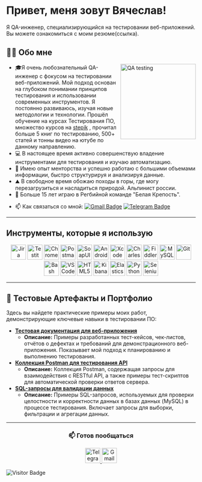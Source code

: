 # Привет, меня зовут Вячеслав!
Я QA-инженер, специализирующийся на тестировании веб-приложений. Вы можете ознакомиться с моим резюме(ссылка).
<h2>👨‍💻 Обо мне</h2>
<img align="right" src="https://sun9-79.userapi.com/impf/99xdX_NPc405mwpomBHCYEZftmFPz06pFrTFNA/2rvt40O8zdA.jpg?size=604x340&quality=96&sign=29b1bd8b41d9d7352273006f340188de&type=album" height="200" alt="QA testing">
<ul>
  <li> 🎓Я очень любознательный QA-инженер с фокусом на тестировании веб-приложений. Мой подход основан на глубоком понимании принципов тестирования и использовании современных инструментов. Я постоянно развиваюсь, изучая новые методологии и технологии. Прошёл обучение на курсах Тестирования ПО, множество курсов на <a href="https://stepik.org/users/986393711/profile" target="_blank">stepik</a> , прочитал больше 5 книг по тестированию, 500+ статей и тонны видео на ютубе по данному направлению.</li>
  <li>💻 В настоящее время активно совершенствую владение инструментами для тестирования и изучаю автоматизацию.</li>
  <li>🧠 Имею опыт менторства и успешно работаю с большими объемами информации, быстро структурируя и анализируя данные.</li>
  <li>⛰️ В свободное время обожаю походы в горы, где могу перезагрузиться и насладиться природой. Альпинист россии.</li>
  <li>🏉 Больше 15 лет играю в Регбийной команде "Белая Крепость".</li>
</ul>

- 📫 Как связаться со мной: [![Gmail Badge](https://img.shields.io/badge/-Gmail-red?style=flat&logo=Gmail&logoColor=white)](mailto:unclemaestro11@gmail.com)
[![Telegram Badge](https://img.shields.io/badge/-Telegram-2CA5E0?style=flat&logo=telegram&logoColor=white)](https://t.me/unclemaestro)
---

<h2>Инструменты, которые я использую</h2>
<p align="center">
  <img src="https://cdn.jsdelivr.net/gh/devicons/devicon/icons/jira/jira-original.svg" title="Jira" alt="Jira" width="40" height="40"/>
  <img src="https://docs.testit.software/images/testit_logo_icon_blue.png" title="Testit" alt="Testit" width="40" height="40"/>
  <img src="https://d33wubrfki0l68.cloudfront.net/38b5c953a4667366685d55db55d057c86db1fc54/a0fdc/static/acae6b24d940347661ca901ea07f47c1/chrome-dev-logo-icon.png" title="Chrome DevTools" alt="Chrome DevTools" width="40" height="40"/>
  <img src="https://www.svgrepo.com/show/354202/postman-icon.svg" title="Postman" alt="Postman" width="40" height="40"/>
  <img src="https://encrypted-tbn0.gstatic.com/images?q=tbn:ANd9GcTDLj-17hLuPse4K5lo4VLNFRn89rjLSB-KKIZMdNjB0Q&s" title="SoapUI" alt="SoapUI" width="40" height="40"/>
  <img src="https://cdn.jsdelivr.net/gh/devicons/devicon/icons/androidstudio/androidstudio-original.svg" title="Android Studio" alt="Android Studio" width="40" height="40"/>
  <img src="https://cdn.jsdelivr.net/gh/devicons/devicon/icons/xcode/xcode-original.svg" title="Xcode" alt="Xcode" width="40" height="40"/>
  <img src="https://64.media.tumblr.com/c40e81596f30adf8690ee26aa12e888f/tumblr_inline_ob8z21ogTu1r2onau_400.png" title="Charles Proxy" alt="Charles Proxy" width="40" height="40"/>
  <img src="https://www.megaleechers.com/storage/Fiddler-Everywhere-Icon.png" title="Fiddler" alt="Fiddler" width="40" height="40"/>
  <img src="https://cdn.jsdelivr.net/gh/devicons/devicon/icons/mysql/mysql-original.svg" title="MySQL" alt="MySQL" width="40" height="40"/>
  <img src="https://cdn.jsdelivr.net/gh/devicons/devicon/icons/git/git-original.svg" title="Git" alt="Git" width="40" height="40"/>
  <img src="https://upload.wikimedia.org/wikipedia/commons/thumb/4/4b/Bash_Logo_Colored.svg/1024px-Bash_Logo_Colored.svg.png" title="Bash" alt="Bash" width="40" height="40"/>
  <img src="https://cdn.jsdelivr.net/gh/devicons/devicon/icons/vscode/vscode-original.svg" title="VS Code" alt="VS Code" width="40" height="40"/>
  <img src="https://cdn-icons-png.flaticon.com/512/919/919827.png" title="HTML5" alt="HTML5" width="40" height="40"/>
  <img src="https://www.svgrepo.com/show/353961/kibana.svg" title="Kibana" alt="Kibana" width="40" height="40"/>
  <img src="https://cdn.jsdelivr.net/gh/devicons/devicon/icons/elasticsearch/elasticsearch-original.svg" title="Elasticsearch" alt="Elasticsearch" width="40" height="40"/>
  <img src="https://cdn.jsdelivr.net/gh/devicons/devicon/icons/python/python-original.svg" title="Python" alt="Python" width="40" height="40" />
  <img src="https://cdn.jsdelivr.net/gh/devicons/devicon/icons/selenium/selenium-original.svg" title="Selenium" alt="Selenium" width="40" height="40" />
</p>


---
## 📝 Тестовые Артефакты и Портфолио

Здесь вы найдете практические примеры моих работ, демонстрирующие ключевые навыки в тестировании ПО:

* [**Тестовая документация для веб-приложения**](https://github.com/VyacheslavGlushko/web-app-qa-artifacts)
    * **Описание:** Примеры разработанных тест-кейсов, чек-листов, отчётов о дефектах и требований для демонстрационного веб-приложения. Показывает мой подход к планированию и выполнению тестирования.
* [**Коллекция Postman для тестирования API**](https://github.com/VyacheslavGlushko/api-testing-collection)
    * **Описание:** Коллекция Postman, содержащая запросы для взаимодействия с RESTful API, а также примеры тест-скриптов для автоматической проверки ответов сервера.
* [**SQL-запросы для валидации данных**](https://github.com/VyacheslavGlushko/sql-queries-for-qa)
    * **Описание:** Примеры SQL-запросов, используемых для проверки целостности и корректности данных в базах данных (MySQL) в процессе тестирования. Включает запросы для выборки, фильтрации и агрегации данных.
---
<h3 align="center">📫 Готов пообщаться</h3>
<p align="center">
  <a href="https://t.me/unclemaestro" target="_blank">
    <img src="https://img.icons8.com/?size=512&id=63306&format=png" width="40" height="40" alt="Telegram"/>
  </a>
  <a href="mailto:unclemaestro11@gmail.com" target="_blank">
    <img src="https://img.icons8.com/?size=512&id=P7UIlhbpWzZm&format=png" width="40" height="40" alt="Gmail"/>
  </a>
</p>

![Visitor Badge](https://visitor-badge.laobi.icu/badge?page_id=VyacheslavGlushko)
